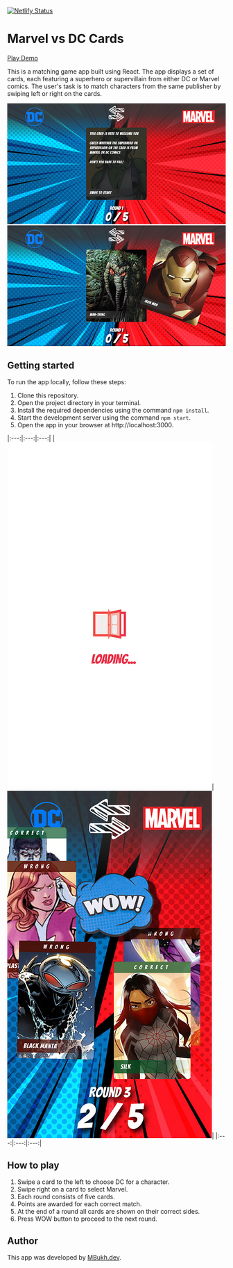 [![Netlify Status](https://api.netlify.com/api/v1/badges/d6374334-420d-40be-8e7c-caca5a5577f5/deploy-status)](https://app.netlify.com/sites/mbukh-comics-match-game/deploys)

# Marvel vs DC Cards

[Play Demo](https://mbukh-comics-match-game.netlify.app)

This is a matching game app built using React. The app displays a set of cards, each featuring a superhero or supervillain from either DC or Marvel comics. The user's task is to match characters from the same publisher by swiping left or right on the cards.

![image](./docs/screen1.jpg)
![image](./docs/screen2.jpg)

## Getting started

To run the app locally, follow these steps:

1. Clone this repository.
2. Open the project directory in your terminal.
3. Install the required dependencies using the command `npm install`.
4. Start the development server using the command `npm start`.
5. Open the app in your browser at http://localhost:3000.

|:---:|:---:|:---:|
|![iPhone screenshot 1](./docs/screen3.jpeg "title-1")|![iPhone screenshot 1](./docs/screen4.jpeg "title-2")|
|:---:|:---:|:---:|

## How to play

1. Swipe a card to the left to choose DC for a character.
2. Swipe right on a card to select Marvel.
3. Each round consists of five cards.
4. Points are awarded for each correct match.
5. At the end of a round all cards are shown on their correct sides.
6. Press WOW button to proceed to the next round.

## Author

This app was developed by [MBukh.dev](https://mbukh.dev).
